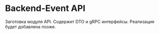 # Backend-Event API

Заготовка модуля API. Содержит DTO и gRPC интерфейсы. Реализация будет добавлена позже.
